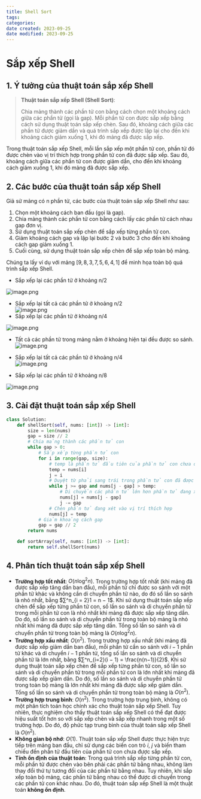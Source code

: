 ```yaml
---
title: Shell Sort
tags: 
categories: 
date created: 2023-09-25
date modified: 2023-09-25
---
```


# Sắp xếp Shell

## 1. Ý tưởng của thuật toán sắp xếp Shell

> **Thuật toán sắp xếp Shell (Shell Sort)**:
>
> Chia mảng thành các phần tử con bằng cách chọn một khoảng cách giữa các phần tử (gọi là gap). Mỗi phần tử con được sắp xếp bằng cách sử dụng thuật toán sắp xếp chèn. Sau đó, khoảng cách giữa các phần tử được giảm dần và quá trình sắp xếp được lặp lại cho đến khi khoảng cách giảm xuống 1, khi đó mảng đã được sắp xếp.
>

Trong thuật toán sắp xếp Shell, mỗi lần sắp xếp một phần tử con, phần tử đó được chèn vào vị trí thích hợp trong phần tử con đã được sắp xếp. Sau đó, khoảng cách giữa các phần tử con được giảm dần, cho đến khi khoảng cách giảm xuống 1, khi đó mảng đã được sắp xếp.

## 2. Các bước của thuật toán sắp xếp Shell

Giả sử mảng có n phần tử, các bước của thuật toán sắp xếp Shell như sau:

1. Chọn một khoảng cách ban đầu (gọi là gap).
2. Chia mảng thành các phần tử con bằng cách lấy các phần tử cách nhau gap đơn vị.
3. Sử dụng thuật toán sắp xếp chèn để sắp xếp từng phần tử con.
4. Giảm khoảng cách gap và lặp lại bước 2 và bước 3 cho đến khi khoảng cách gap giảm xuống 1.
5. Cuối cùng, sử dụng thuật toán sắp xếp chèn để sắp xếp toàn bộ mảng.

Chúng ta lấy ví dụ với mảng $[9, 8, 3, 7, 5, 6, 4, 1]$ để minh họa toàn bộ quá trình sắp xếp Shell.

- Sắp xếp lại các phần tử ở khoảng n/2

![image.png](https://raw.githubusercontent.com/vanhung4499/images/master/snap/20230925111813.png)

- Sắp xếp lại tất cả các phần tử ở khoảng n/2  
![image.png](https://raw.githubusercontent.com/vanhung4499/images/master/snap/20230925111928.png)
- Sắp xếp lại các phần tử ở khoảng n/4

![image.png](https://raw.githubusercontent.com/vanhung4499/images/master/snap/20230925112024.png)

- Tất cả các phần tử trong mảng nằm ở khoảng hiện tại đều được so sánh.  
![image.png](https://raw.githubusercontent.com/vanhung4499/images/master/snap/20230925112039.png)
- Sắp xếp lại tất cả các phần tử ở khoảng n/4  
![image.png](https://raw.githubusercontent.com/vanhung4499/images/master/snap/20230925112107.png)

- Sắp xếp lại các phần tử ở khoảng n/8

![image.png](https://raw.githubusercontent.com/vanhung4499/images/master/snap/20230925112227.png)

## 3. Cài đặt thuật toán sắp xếp Shell

```python
class Solution:
    def shellSort(self, nums: [int]) -> [int]:
        size = len(nums)
        gap = size // 2
        # Chia mảng thành các phần tử con
        while gap > 0:
            # Sắp xếp từng phần tử con
            for i in range(gap, size):
                # temp là phần tử đầu tiên của phần tử con chưa được sắp xếp
                temp = nums[i]
                j = i
                # Duyệt từ phải sang trái trong phần tử con đã được sắp xếp
                while j >= gap and nums[j - gap] > temp:
                    # Di chuyển các phần tử lớn hơn phần tử đang xét sang phải một vị trí
                    nums[j] = nums[j - gap]
                    j -= gap
                # Chèn phần tử đang xét vào vị trí thích hợp
                nums[j] = temp
            # Giảm khoảng cách gap
            gap = gap // 2
        return nums

    def sortArray(self, nums: [int]) -> [int]:
        return self.shellSort(nums)
```

## 4. Phân tích thuật toán sắp xếp Shell

- **Trường hợp tốt nhất**: $O(n \log^2 n)$. Trong trường hợp tốt nhất (khi mảng đã được sắp xếp tăng dần ban đầu), mỗi phần tử chỉ được so sánh với một phần tử khác và không cần di chuyển phần tử nào, do đó số lần so sánh là nhỏ nhất, bằng $∑^n_{i = 2}1 = n − 1$. Khi sử dụng thuật toán sắp xếp chèn để sắp xếp từng phần tử con, số lần so sánh và di chuyển phần tử trong mỗi phần tử con là nhỏ nhất khi mảng đã được sắp xếp tăng dần. Do đó, số lần so sánh và di chuyển phần tử trong toàn bộ mảng là nhỏ nhất khi mảng đã được sắp xếp tăng dần. Tổng số lần so sánh và di chuyển phần tử trong toàn bộ mảng là $O(n \log^2 n)$.
- **Trường hợp xấu nhất**: $O(n^2)$. Trong trường hợp xấu nhất (khi mảng đã được sắp xếp giảm dần ban đầu), mỗi phần tử cần so sánh với $i - 1$ phần tử khác và di chuyển $i - 1$ phần tử, tổng số lần so sánh và di chuyển phần tử là lớn nhất, bằng $∑^n_{i=2}(i − 1) = \frac{n(n−1)}{2}$. Khi sử dụng thuật toán sắp xếp chèn để sắp xếp từng phần tử con, số lần so sánh và di chuyển phần tử trong mỗi phần tử con là lớn nhất khi mảng đã được sắp xếp giảm dần. Do đó, số lần so sánh và di chuyển phần tử trong toàn bộ mảng là lớn nhất khi mảng đã được sắp xếp giảm dần. Tổng số lần so sánh và di chuyển phần tử trong toàn bộ mảng là $O(n^2)$.
- **Trường hợp trung bình**: $O(n^2)$. Trong trường hợp trung bình, không có một phân tích toán học chính xác cho thuật toán sắp xếp Shell. Tuy nhiên, thực nghiệm cho thấy thuật toán sắp xếp Shell có thể đạt được hiệu suất tốt hơn so với sắp xếp chèn và sắp xếp nhanh trong một số trường hợp. Do đó, độ phức tạp trung bình của thuật toán sắp xếp Shell là $O(n^2)$.
- **Không gian bộ nhớ**: $O(1)$. Thuật toán sắp xếp Shell được thực hiện trực tiếp trên mảng ban đầu, chỉ sử dụng các biến con trỏ $i$, $j$ và biến tham chiếu đến phần tử đầu tiên của phần tử con chưa được sắp xếp.
- **Tính ổn định của thuật toán**: Trong quá trình sắp xếp từng phần tử con, mỗi phần tử được chèn vào bên phải các phần tử bằng nhau, không làm thay đổi thứ tự tương đối của các phần tử bằng nhau. Tuy nhiên, khi sắp xếp toàn bộ mảng, các phần tử bằng nhau có thể được di chuyển trong các phần tử con khác nhau. Do đó, thuật toán sắp xếp Shell là một thuật toán **không ổn định**.
